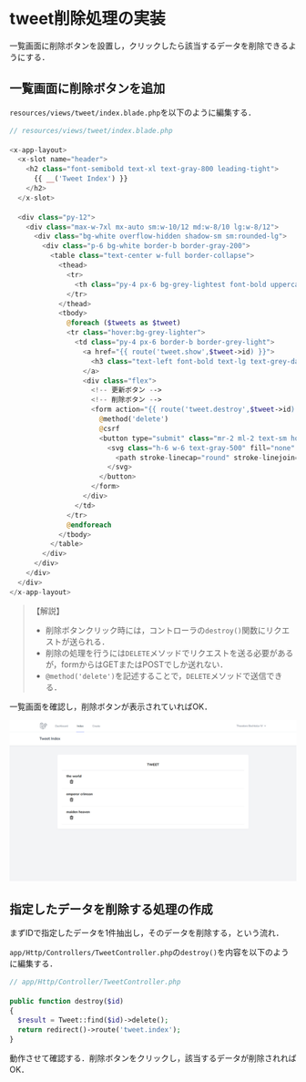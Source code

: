 # tweet削除処理の実装

一覧画面に削除ボタンを設置し，クリックしたら該当するデータを削除できるようにする．

## 一覧画面に削除ボタンを追加

`resources/views/tweet/index.blade.php`を以下のように編集する．

```php
// resources/views/tweet/index.blade.php

<x-app-layout>
  <x-slot name="header">
    <h2 class="font-semibold text-xl text-gray-800 leading-tight">
      {{ __('Tweet Index') }}
    </h2>
  </x-slot>

  <div class="py-12">
    <div class="max-w-7xl mx-auto sm:w-10/12 md:w-8/10 lg:w-8/12">
      <div class="bg-white overflow-hidden shadow-sm sm:rounded-lg">
        <div class="p-6 bg-white border-b border-gray-200">
          <table class="text-center w-full border-collapse">
            <thead>
              <tr>
                <th class="py-4 px-6 bg-grey-lightest font-bold uppercase text-lg text-grey-dark border-b border-grey-light">tweet</th>
              </tr>
            </thead>
            <tbody>
              @foreach ($tweets as $tweet)
              <tr class="hover:bg-grey-lighter">
                <td class="py-4 px-6 border-b border-grey-light">
                  <a href="{{ route('tweet.show',$tweet->id) }}">
                    <h3 class="text-left font-bold text-lg text-grey-dark">{{$tweet->tweet}}</h3>
                  </a>
                  <div class="flex">
                    <!-- 更新ボタン -->
                    <!-- 削除ボタン -->
                    <form action="{{ route('tweet.destroy',$tweet->id) }}" method="POST" class="text-left">
                      @method('delete')
                      @csrf
                      <button type="submit" class="mr-2 ml-2 text-sm hover:bg-gray-200 hover:shadow-none text-white py-1 px-2 focus:outline-none focus:shadow-outline">
                        <svg class="h-6 w-6 text-gray-500" fill="none" viewBox="0 0 24 24" stroke="black">
                          <path stroke-linecap="round" stroke-linejoin="round" stroke-width="1" d="M19 7l-.867 12.142A2 2 0 0116.138 21H7.862a2 2 0 01-1.995-1.858L5 7m5 4v6m4-6v6m1-10V4a1 1 0 00-1-1h-4a1 1 0 00-1 1v3M4 7h16" />
                        </svg>
                      </button>
                    </form>
                  </div>
                </td>
              </tr>
              @endforeach
            </tbody>
          </table>
        </div>
      </div>
    </div>
  </div>
</x-app-layout>

```

> 【解説】
>
> - 削除ボタンクリック時には，コントローラの`destroy()`関数にリクエストが送られる．
> - 削除の処理を行うには`DELETE`メソッドでリクエストを送る必要があるが，formからはGETまたはPOSTでしか送れない．
> - `@method('delete')`を記述することで，`DELETE`メソッドで送信できる．

一覧画面を確認し，削除ボタンが表示されていればOK．

![削除ボタン追加](./img/laratter_index_added_delete_button.png)


## 指定したデータを削除する処理の作成

まずIDで指定したデータを1件抽出し，そのデータを削除する，という流れ．

`app/Http/Controllers/TweetController.php`の`destroy()`を内容を以下のように編集する．

```php
// app/Http/Controller/TweetController.php

public function destroy($id)
{
  $result = Tweet::find($id)->delete();
  return redirect()->route('tweet.index');
}

```

動作させて確認する．削除ボタンをクリックし，該当するデータが削除されればOK．


